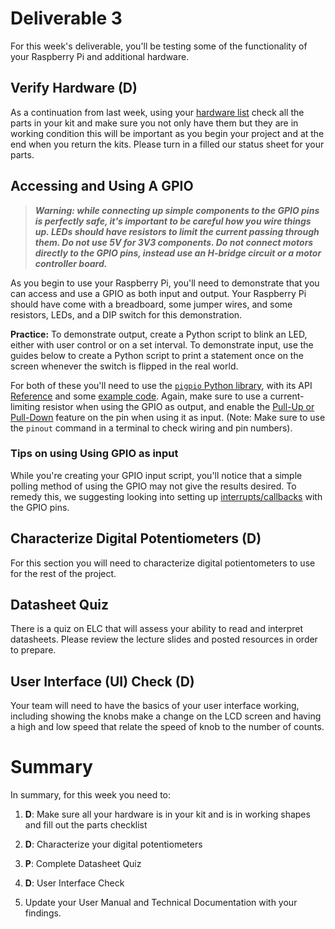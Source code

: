 # Deliverable 3

For this week's deliverable, you'll be testing some of the functionality of your Raspberry Pi and additional hardware. 

## Verify Hardware (D)

As a continuation from last week, using your [hardware list](./images/PartList.png) check all the parts in your kit and make sure you not only have them but they are in working condition this will be important as you begin your project and at the end when you return the kits. Please turn in a filled our status sheet for your parts.


## Accessing and Using A GPIO 

>***Warning: while connecting up simple components to the GPIO pins is perfectly safe, it's important to be careful how you wire things up. LEDs should have resistors to limit the current passing through them. Do not use 5V for 3V3 components. Do not connect motors directly to the GPIO pins, instead use an H-bridge circuit or a motor controller board.***

As you begin to use your Raspberry Pi, you'll need to demonstrate that you can access and use a GPIO as both input and output. Your Raspberry Pi should have come with a breadboard, some jumper wires, and some resistors, LEDs, and a DIP switch for this demonstration.

**Practice:** To demonstrate output, create a Python script to blink an LED, either with user control or on a set interval. To demonstrate input, use the guides below to create a Python script to print a statement once on the screen whenever the switch is flipped in the real world.

For both of these you'll need to use the [`pigpio` Python library](http://abyz.me.uk/rpi/pigpio/index.html#Type_3), with its API [Reference](http://abyz.me.uk/rpi/pigpio/python.html) and some [example code](http://abyz.me.uk/rpi/pigpio/examples.html#Python%20code). Again, make sure to use a current-limiting resistor when using the GPIO as output, and enable the [Pull-Up or Pull-Down](https://en.wikipedia.org/wiki/Pull-up_resistor) feature on the pin when using it as input. (Note: Make sure to use the `pinout` command in a terminal to check wiring and pin numbers).

### Tips on using Using GPIO as input

While you're creating your GPIO input script, you'll notice that a simple polling method of using the GPIO may not give the results desired. To remedy this, we suggesting looking into setting up [interrupts/callbacks](http://abyz.me.uk/rpi/pigpio/python.html#callback) with the GPIO pins.

## Characterize Digital Potentiometers (D)

For this section you will need to characterize digital potientometers to use for the rest of the project.

## Datasheet Quiz

There is a quiz on ELC that will assess your ability to read and interpret datasheets. Please review the lecture slides and posted resources in order to prepare.

## User Interface (UI) Check (D)

Your team will need to have the basics of your user interface working, including showing the knobs make a change on the LCD screen and having a high and low speed that relate the speed of knob to the number of counts.



# Summary

In summary, for this week you need to:

1. **D**: Make sure all your hardware is in your kit and is in working shapes and fill out the parts checklist

2. **D**: Characterize your digital potentiometers
 
3. **P**: Complete Datasheet Quiz

4. **D**: User Interface Check

5. Update your User Manual and Technical Documentation with your findings.
